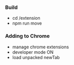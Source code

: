 ### Build

- cd /extension
- npm run move

### Adding to Chrome

- manage chrome extensions
- developer mode ON
- load unpacked newTab
